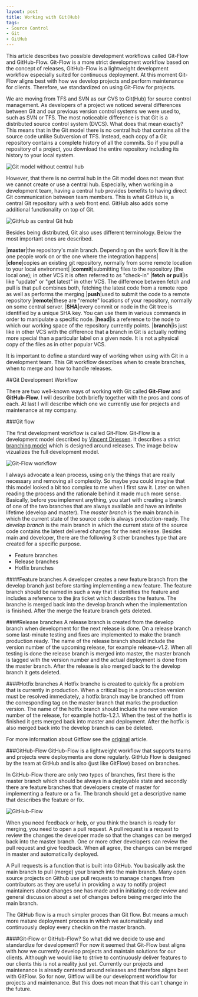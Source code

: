 ```yaml
---
layout: post
title: Working with Git(Hub)
tags:
- Source Control
- Git
- GitHub
---
```


This article describes two possible development workflows called Git-Flow and GitHub-Flow. Git-Flow is a more strict development workflow based on the concept of releases, GitHub-Flow is a lightweight development workflow especially suited for continuous deployment. At this moment Git-Flow aligns best with how we develop projects and perform maintenance for clients. Therefore,  we standardized on using Git-Flow for projects.

We are moving from TFS and SVN as our CVS to Git(Hub) for source control management. As developers of a project we noticed several differences between Git and our previous version control systems we were used to, such as SVN or TFS. The most noticeable difference is that Git is a distributed source control system (DVCS). What does that mean exactly? This means that in the Git model there is no central hub that contains all the source code unlike Subversion of TFS. Instead, each copy of a Git repository contains a complete history of all the commits. So if you pull a repository of a project, you download the entire repository including its history to your local system. 

![Git model without central hub](../../../img/Git-Model-Simple.png)

However, that there is no central hub in the Git model does not mean that we cannot create or use a central hub. Especially, when working in a development team, having a central hub provides benefits to having direct Git communication between team members. This is what GitHub is, a central Git repository with a web front end. GitHub also adds some additional functionality on top of Git.

![GitHub as central Git hub](../../../img/Git-Model-Shared-Repository.png)

Besides being distributed, Git also uses different terminology. Below the most important ones are described.

|**master**|the repository's main branch. Depending on the work flow it is the one people work on or the one where the integration happens|
|**clone**|copies an existing git repository, normally from some remote location to your local environment|
|**commit**|submitting files to the repository (the local one); in other VCS it is often referred to as "check-in"
|**fetch or pull**|is like "update" or "get latest" in other VCS. The difference between fetch and pull is that pull combines both, fetching the latest code from a remote repo as well as performs the merging
|**push**|used to submit the code to a remote repository
|**remote**|these are "remote" locations of your repository, normally on some central server.
|**SHA**|every commit or node in the Git tree is identified by a unique SHA key. You can use them in various commands in order to manipulate a specific node.
|**head**|is a reference to the node to which our working space of the repository currently points.
|**branch**|is just like in other VCS with the difference that a branch in Git is actually nothing more special than a particular label on a given node. It is not a physical copy of the files as in other popular VCS.

It is important to define a standard way of working when using with Git in a development team. This Git workflow describes when to create branches, when to merge and how to handle releases.

##Git Development Workflow

There are two well-known ways of working with Git called **Git-Flow** and **GitHub-Flow**. I will describe both briefly together with the pros and cons of each. At last I will describe which one we currently use for projects and maintenance at my company.

###Git flow

The first development workflow is called Git-Flow. Git-Flow is a development model described by [Vincent Driessen](http://nvie.com/posts/a-successful-git-branching-model/). It describes a strict [branching model](http://summitsystemsinc.net/web1/locked/Summit/SCMBranchingModels1.pdf) which is designed around releases. The image below vizualizes the full development model.

![Git-Flow workflow](../../../img/gitflow-model.png)

I always advocate a lean process, using only the things that are really necessary and removing all complexity. So maybe you could imagine that this model looked a bit too complex to me when I first saw it. Later on when reading the process and the rationale behind it made much more sense. 
Basically, before you implement anything, you start with creating a branch of one of the two branches that are always available and have an infinite lifetime (develop and master). 
The *master branch* is the main branch in which the current state of the source code is always production-ready. The *develop branch* is the main branch in which the current state of the source code contains the latest delivered changes for the next release. 
Besides main and developer, there are the following 3 other branches type that are created for a specific purpose.  

* Feature branches
* Release branches
* Hotfix branches

####Feature branches 
A developer creates a new feature branch from the develop branch just before starting implementing a new feature. The feature branch should be named in such a way that it identifies the feature and includes a reference to the jira ticket which describes the feature. The branche is merged back into the develop branch when the implementation is finished. After the merge the feature branch gets deleted. 

####Release branches
A release branch is created from the develop branch when development for the next release is done. On a release branch some last-minute testing and fixes are implemented to make the branch production ready. The name of the release branch should include the version number of 
the upcoming release, for example release-v1.2. When all testing is done the release branch is merged into master, the master branch is tagged with the version number and the actual deployment is done from the master branch. After the release is also merged back to the develop branch it gets deleted.

####Hotfix branches
A Hotfix branche is created to quickly fix a problem that is currently in production. When a critical bug in a production version must be resolved immediately, a hotfix branch may be branched off from the corresponding tag on the master branch that marks the production version. The name of the hotfix branch should include the new version number of the release, for example hotfix-1.2.1. When the test of the hotfix is finished it gets merged back into master and deployment. After the hotfix is also merged back into the develop branch is can be deleted. 

For more information about Gitflow see the [original](http://nvie.com/posts/a-successful-git-branching-model/) article. 

###GitHub-Flow
GitHub-Flow is a lightweight workflow that supports teams and projects were deploymenta are done regularly. GitHub Flow is designed by the team at GitHub and is also (just like GitFlow) based on branches. 

In GitHub-Flow there are only two types of branches, first there is the master branch which should be always in a deployable state and secondly there are feature branches that developers create of master for implementing a feature or a fix. The branch should get a descriptive name that describes the feature or fix.

![GitHub-Flow](../../../img/github-flow.png)

When you need feedback or help, or you think the branch is ready for merging, you need to open a pull request. A pull request is a request to review the changes the developer made so that the changes can be merged back into the master branch. One or more other developers can review the pull request and give feedback. When all agree, the changes can be merged in master and automatically deployed.

A Pull requests is a function that is built into GitHub. You basically ask the main branch to pull (merge) your branch into the main branch. Many open source projects on Github use pull requests to manage changes from contributors as they are useful in providing a way to notify project maintainers about changes one has made and in initiating code review and general discussion about a set of changes before being merged into the main branch.

The GitHub flow is a much simpler proces than Git flow. But means a much more mature deployment process in which we automatically and continuously deploy every checkin on the master branch. 

####Git-Flow or GitHub-Flow?
So what did we decide to use and standardize for development? For now it seemed that Git-Flow best aligns with how we currently develop projects and maintain solutions for our clients. Although we would like to strive to continuously deliver features to our clients this is not a reality just yet. Currently our projects and maintenance is already centered around releases and therefore aligns best with GitFlow. So for now, Gitflow will be our development workflow for projects and maintenance. But this does not mean that this can't change in the future.


